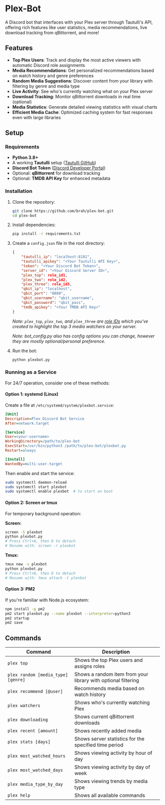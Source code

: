 # Plex-Bot

A Discord bot that interfaces with your Plex server through Tautulli's API, offering rich features like user statistics, media recommendations, live download tracking from qBittorrent, and more!

## Features

- **Top Plex Users**: Track and display the most active viewers with automatic Discord role assignments
- **Media Recommendations**: Get personalized recommendations based on watch history and genre preferences
- **Random Media Suggestions**: Discover content from your library with filtering by genre and media type
- **Live Activity**: See who's currently watching what on your Plex server
- **Download Tracking**: Monitor qBittorrent downloads in real time (optional)
- **Media Statistics**: Generate detailed viewing statistics with visual charts
- **Efficient Media Cache**: Optimized caching system for fast responses even with large libraries

## Setup

### Requirements

- **Python 3.8+**
- A working **Tautulli** setup ([Tautulli GitHub](https://github.com/Tautulli/Tautulli))
- **Discord Bot Token** ([Discord Developer Portal](https://discord.com/developers/applications))
- Optional: **qBittorrent** for download tracking
- Optional: **TMDB API Key** for enhanced metadata

### Installation

1. Clone the repository:

   ```bash
   git clone https://github.com/brah/plex-bot.git
   cd plex-bot
   ```

2. Install dependencies:

   ```bash
   pip install -r requirements.txt
   ```

3. Create a `config.json` file in the root directory:

   ```json
   {
       "tautulli_ip": "localhost:8181",
       "tautulli_apikey": "<Your Tautulli API Key>",
       "token": "<Your Discord Bot Token>",
       "server_id": "<Your Discord Server ID>",
       "plex_top": role_id1,
       "plex_two": role_id2,
       "plex_three": role_id3,
       "qbit_ip": "localhost",
       "qbit_port": "8080",
       "qbit_username": "qbit_username",
       "qbit_password": "qbit_pass",
       "tmdb_apikey": "<Your TMDB API Key>"
   }
   ```

   *Note: `plex_top`, `plex_two`, and `plex_three` are [role IDs](https://www.pythondiscord.com/pages/guides/pydis-guides/contributing/obtaining-discord-ids/#role-id) which you've created to highlight the top 3 media watchers on your server.*

      *Note:  bot_config.py also has config options you can change, however they are mostly optional/personal preference.*

4. Run the bot:

   ```bash
   python plexbot.py
   ```

### Running as a Service

For 24/7 operation, consider one of these methods:

#### Option 1: systemd (Linux)

Create a file at `/etc/systemd/system/plexbot.service`:

```ini
[Unit]
Description=Plex Discord Bot Service
After=network.target

[Service]
User=<your-username>
WorkingDirectory=/path/to/plex-bot
ExecStart=/usr/bin/python3 /path/to/plex-bot/plexbot.py
Restart=always

[Install]
WantedBy=multi-user.target
```

Then enable and start the service:

```bash
sudo systemctl daemon-reload
sudo systemctl start plexbot
sudo systemctl enable plexbot  # to start on boot
```

#### Option 2: Screen or tmux

For temporary background operation:

**Screen:**
```bash
screen -S plexbot
python plexbot.py
# Press Ctrl+A, then D to detach
# Resume with: screen -r plexbot
```

**Tmux:**
```bash
tmux new -s plexbot
python plexbot.py
# Press Ctrl+B, then D to detach
# Resume with: tmux attach -t plexbot
```

#### Option 3: PM2

If you're familiar with Node.js ecosystem:

```bash
npm install -g pm2
pm2 start plexbot.py --name plexbot --interpreter=python3
pm2 startup
pm2 save
```

## Commands

| Command | Description |
|---------|-------------|
| `plex top` | Shows the top Plex users and assigns roles |
| `plex random [media_type] [genre]` | Shows a random item from your library with optional filtering |
| `plex recommend [@user]` | Recommends media based on watch history |
| `plex watchers` | Shows who's currently watching Plex |
| `plex downloading` | Shows current qBittorrent downloads |
| `plex recent [amount]` | Shows recently added media |
| `plex stats [days]` | Shows server statistics for the specified time period |
| `plex most_watched_hours` | Shows viewing activity by hour of day |
| `plex most_watched_days` | Shows viewing activity by day of week |
| `plex media_type_by_day` | Shows viewing trends by media type |
| `plex help` | Shows all available commands |
